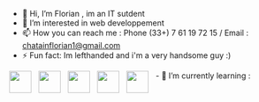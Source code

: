- 👋 Hi, I’m Florian , im an IT sutdent 
- 👀 I’m interested in web developpement 
- 📫 How you can reach me : Phone (33+) 7 61 19 72 15 / Email : chatainflorian1@gmail.com
- ⚡ Fun fact: Im lefthanded and i'm a very handsome guy :)

<!---
Zedi13/Zedi13 is a ✨ special ✨ repository because its `README.md` (this file) appears on your GitHub profile.
You can click the Preview link to take a look at your changes.
--->


 <img align="left" width="40px" style="padding-right:10px;" src="https://cdn.jsdelivr.net/gh/devicons/devicon/icons/php/php-original.svg" /> <img align="left" width="40px" style="padding-right:10px;"  src="https://cdn.jsdelivr.net/gh/devicons/devicon/icons/html5/html5-original-wordmark.svg" />  <img align="left" width="40px" style="padding-right:10px;" src="https://cdn.jsdelivr.net/gh/devicons/devicon/icons/css3/css3-original-wordmark.svg" /> <img align="left" width="40px" style="padding-right:10px;"  src="https://cdn.jsdelivr.net/gh/devicons/devicon/icons/javascript/javascript-original.svg" />  <img align="left" width="40px" style="padding-right:10px;" 
 src="https://cdn.jsdelivr.net/gh/devicons/devicon/icons/c/c-original.svg" /> - 🌱 I’m currently learning :
          
          
          
          
          
          
